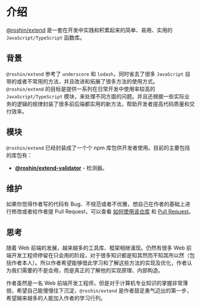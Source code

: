 # 介绍

[@roshin/extend](https://github.com/extend-js/extend) 是一套在开发中实践和积累起来的简单、易用、实用的 `JavaScript/TypeScript` 函数库。

## 背景

`@roshin/extend` 参考了 `underscore` 和 `lodash`，同时省去了很多 `JavaScript` 自带的或者不常用的方法，并且改进和拓展了很多方法的使用方式。`@roshin/extend` 的目标是提供一系列在日常开发中使用率较高的 `JavaScript/TypeScript` 模块，来处理不同方面的问题。并且还根据一些实际业务的逻辑的规律封装了很多前后端都实用的新方法，帮助开发者提高代码质量和交付效率。

## 模块

`@roshin/extend` 已经封装成了一个个 npm 库包供开发者使用。目前的主要包括的库包有：

- **[@roshin/extend-validator](https://github.com/extend-js/extend/tree/master/packages/validator)** - 检测器。

## 维护

如果你觉得作者写的代码有 Bug、不规范或者不优雅，想自己在作者的基础上进行修改或者给作者提 Pull Request，可以查看 [如何使用该仓库](/guide/repo) 和 [Pull Request](/guide/pull)。

## 思考

随着 Web 前端的发展，越来越多的工具库、框架相继涌现。仍然有很多 Web 前端开发工程师停留在只会用的阶段，对于很多知识都是知其然而不知其所以然（包括作者本人）。所以作者希望能够借此学习和了解这些方法的实现及优化，作者认为我们需要的不是会用，而是真正的了解他的实现原理、内部构造。

作者虽然是一名 Web 前端开发工程师，但是对于计算机专业知识的掌握非常薄弱，希望自己能慢慢往下沉淀，`@roshin/extend` 是作者鼓足勇气迈出的第一步，希望越来越多的人能加入作者的学习行列。
